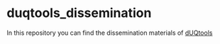 # duqtools_dissemination

In this repository you can find the dissemination materials of [dUQtools](https://github.com/duqtools/duqtools)
